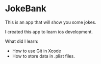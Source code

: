 # JokeBank

This is an app that will show you some jokes.

I created this app to learn ios development.

What did I learn:

* How to use Git in Xcode
* How to store data in .plist files.

